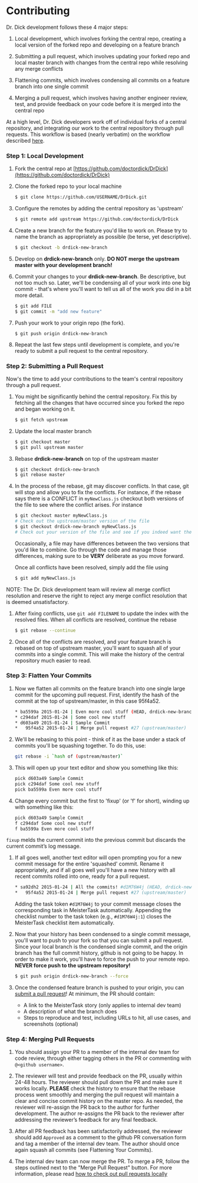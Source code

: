# Contributing

Dr. Dick development follows these 4 major steps:

1. Local development, which involves forking the central repo, creating a local version of the forked repo and developing on a feature branch

2. Submitting a pull request, which involves updating your forked repo and local master branch with changes from the central repo while resolving any merge conflicts

3. Flattening commits, which involves condensing all commits on a feature branch into one single commit

4. Merging a pull request, which involves having another engineer review, test, and provide feedback on your code before it is merged into the central repo

At a high level, Dr. Dick developers work off of individual forks of a central repository, and integrating our work to the central repository through pull requests. This workflow is based (nearly verbatim) on the workflow described [here](https://github.com/sevntu-checkstyle/sevntu.checkstyle/wiki/Development-workflow-with-Git%3A-Fork,-Branching,-Commits,-and-Pull-Request). 

### Step 1: Local Development

1. Fork the central repo at [https://github.com/doctordick/DrDick](https://github.com/doctordick/DrDick)

1. Clone the forked repo to your local machine

    ```bash
    $ git clone https://github.com/USERNAME/DrDick.git
    ```

1. Configure the remotes by adding the central repository as 'upstream'

    ```bash
    $ git remote add upstream https://github.com/doctordick/DrDick
    ```

1. Create a new branch for the feature you'd like to work on. Please try to name the branch as appropriately as possible (be terse, yet descriptive).

    ```bash
    $ git checkout -b drdick-new-branch
    ```

1. Develop on **drdick-new-branch** only. **DO NOT merge the upstream master with your development branch!**

1. Commit your changes to your **drdick-new-branch**. Be descriptive, but not too much so. Later, we'll be condensing all of your work into one big commit - that's where you'll want to tell us all of the work you did in a bit more detail. 

    ```bash
    $ git add FILE
    $ git commit -m "add new feature"
    ```

1. Push your work to your origin repo (the fork). 

    ```
    $ git push origin drdick-new-branch
    ```

1. Repeat the last few steps until development is complete, and you're ready to submit a pull request to the central repository.

### Step 2: Submitting a Pull Request

Now's the time to add your contributions to the team's central repository through a pull request.

1. You might be significantly behind the central repository. Fix this by fetching all the changes that have occurred since you forked the repo and began working on it.

    ```bash
    $ git fetch upstream
    ```

1. Update the local master branch

    ```bash
    $ git checkout master
    $ git pull upstream master
    ```

1. Rebase **drdick-new-branch** on top of the upstream master

    ```bash
    $ git checkout drdick-new-branch
    $ git rebase master
    ```

1. In the process of the rebase, git may discover conflicts. In that case, git will stop and allow you to fix the conflicts. For instance, if the rebase says there is a CONFLICT in `myNewClass.js` checkout both versions of the file to see where the conflict arises. For instance

    ```bash
    $ git checkout master myNewClass.js
    # Check out the upstream/master version of the file
    $ git checkout drdick-new-branch myNewClass.js
    # Check out your version of the file and see if you indeed want the changes
    ```

    Occasionally, a file may have differences between the two versions that you'd like to combine. Go through the code and manage those differences, making sure to be **VERY** deliberate as you move forward.

    Once all conflicts have been resolved, simply add the file using

    ```bash
    $ git add myNewClass.js
    ```
NOTE: The Dr. Dick development team will review all merge conflict resolution and reserve the right to reject any merge conflict resolution that is deemed unsatisfactory.

1. After fixing conflicts, use `git add FILENAME` to update the index with the resolved files. When all conflicts are resolved, continue the rebase

    ```bash
    $ git rebase --continue
    ```

1. Once all of the conflicts are resolved, and your feature branch is rebased on top of upstream master, you'll want to squash all of your commits into a single commit. This will make the history of the central repository much easier to read.

### Step 3: Flatten Your Commits

1. Now we flatten all commits on the feature branch into one single large commit for the upcoming pull request. First, identify the hash of the commit at the top of upstream/master, in this case 95f4a52.  

    ```bash
    * ba5599a 2015-01-24 | Even more cool stuff (HEAD, drdick-new-branch) 
    * c294daf 2015-01-24 | Some cool new stuff
    * d603a49 2015-01-24 | Sample Commit
    *   95f4a52 2015-01-24 | Merge pull request #27 (upstream/master)
    ```

1. We'll be rebasing to this point - think of it as the base under a stack of commits you'll be squashing together. To do this, use:

    ```bash
    git rebase -i `hash of (upstream/master)`
    ```

1. This will open up your text editor and show you something like this:

    ```sh
    pick d603a49 Sample Commit
    pick c294daf Some cool new stuff
    pick ba5599a Even more cool stuff
    ```

1. Change every commit but the first to 'fixup' (or 'f' for short), winding up with something like this:

    ```sh
    pick d603a49 Sample Commit
    f c294daf Some cool new stuff
    f ba5599a Even more cool stuff
    ```
`fixup` melds the current commit into the previous commit but discards the current commit’s log message.

1. If all goes well, another text editor will open prompting you for a new commit message for the entire 'squashed' commit. Rename it appropriately, and if all goes well you'll have a new history with all recent commits rolled into one, ready for a pull request.

    ```bash
    * sa92dh2 2015-01-24 | All the commits! #d1M76W4j (HEAD, drdick-new-branch) 
    *   95f4a52 2015-01-24 | Merge pull request #27 (upstream/master)
    ```

    Adding the task token `#d1M76W4j` to your commit message closes the corresponding task in MeisterTask automatically. Appending the checklist number to the task token (e.g., `#d1M76W4j:1`) closes the MeisterTask checklist item automatically.   

1. Now that your history has been condensed to a single commit message, you'll want to push to your fork so that you can submit a pull request. Since your local branch is the condensed single commit, and the origin branch has the full commit history, github is not going to be happy. In order to make it work, you'll have to force the push to your remote repo. **NEVER force push to the upstream repository!**

    ```bash
    $ git push origin drdick-new-branch --force
    ```

1. Once the condensed feature branch is pushed to your origin, you can [submit a pull request](https://help.github.com/articles/using-pull-requests/)! At minimum, the PR should contain:
    * A link to the MeisterTask story (only applies to internal dev team)
    * A description of what the branch does
    * Steps to reproduce and test, including URLs to hit, all use cases, and screenshots (optional)


### Step 4: Merging Pull Requests

1. You should assign your PR to a member of the internal dev team for code review, through either tagging others in the PR or commenting with `@<github username>`. 

1. The reviewer will test and provide feedback on the PR, usually within 24-48 hours. The reviewer should pull down the PR and make sure it works locally. **PLEASE** check the history to ensure that the rebase process went smoothly and merging the pull request will maintain a clear and concise commit history on the master repo. As needed, the reviewer will re-assign the PR back to the author for further development. The author re-assigns the PR back to the reviewer after addressing the reviewer’s feedback for any final feedback.

1. After all PR feedback has been satisfactorily addressed, the reviewer should add `Approved` as a comment to the github PR conversation form and tag a member of the internal dev team. The author should once again squash all commits (see Flattening Your Commits).

1. The internal dev team can now merge the PR. To merge a PR, follow the steps outlined next to the "Merge Pull Request" button. For more information, please read [how to check out pull requests locally](https://help.github.com/articles/checking-out-pull-requests-locally/)

